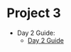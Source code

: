 # Project 3
* Day 2 Guide:
	* [Day 2 Guide](https://docs.google.com/document/d/1uQGhsDiBt58_KStq3DQVbWTHUg6TIhAog3cMoXvNQk4/edit?usp=sharing) 

